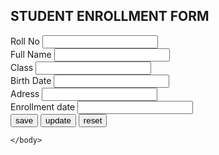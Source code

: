 
<!DOCTYPE html>
<!--
Click nbfs://nbhost/SystemFileSystem/Templates/Licenses/license-default.txt to change this license
Click nbfs://nbhost/SystemFileSystem/Templates/ClientSide/html.html to edit this template
-->
<html>
    <head>
        <title>Student Enrollment Form</title>
        <meta charset="utf-8">
        <meta name="viewport" content="width=device-width, initial-scale=1">
        <link rel="stylesheet"href="https://maxcdn.bootstrapcdn.com/bootstrap/3.4.1/css/bootstrap.min.css">
        <script src="https://ajax.googleapis.com/ajax/libs/jquery/3.5.1/jquery.min.js"></script>
        <script src="https://maxcdn.bootstrapcdn.com/bootstrap/3.4.1/js/bootstrap.min.js"></script>
    </head>
    <body>
        <div class="container">
            <div class="page-header text-center">
                <h2>STUDENT ENROLLMENT FORM</h2>
            </div>
            <form id="empform" method="get">
                <div class="form-group">
                    <label>Roll No</label>
                    <input type="text" class="form-control" id="rollno" onchange="getEmp()">
                </div>
                <div class="form-group">
                    <label>Full Name</label>
                    <input type="text" class="form-control" id="fname">
                </div>
                <div class="form-group">
                    <label>Class</label>
                    <input type="text" class="form-control" id="sclass">
                </div>
                <div class="form-group">
                    <label>Birth Date</label>
                    <input type="text" class="form-control" id="bdate">
                </div>
                <div class="form-group">
                    <label>Adress</label>
                    <input type="text" class="form-control" id="adress">
                </div>
                <div class="form-group">
                    <label>Enrollment date</label>
                    <input type="text" class="form-control" id="edate">
                </div>
                <div class="form-group text-center">
                    <input type="button" class="btn btn-primary" id="save" value="save" onclick="saveData();"disable>
                    <input type="button" class="btn btn-primary" id="Change" value="update" onclick=" changeData();"disable>
                    <input type="button" class="btn btn-primary" id="Reset" value="reset" onclick="resetForm();"disable>
                </div>
            </form>
        </div>
        <script type="text/javascript" src="https://login2explore.com/jpdb/resources/js/0.0.3/jpdb-commons.js"></script>
        <script type="text/javascript" src="js/js.js"></script>

    </body>
</html>
